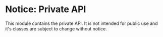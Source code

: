 # Notice: Private API

This module contains the private API.   It is not intended for public use and it's classes 
are subject to change without notice.
